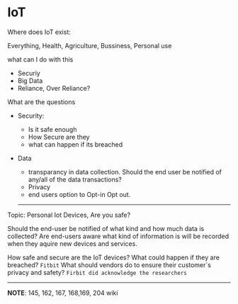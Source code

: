 # IoT

Where does IoT exist:

Everything, Health, Agriculture, Bussiness, Personal use

what can I do with this

- Securiy
- Big Data
- Reliance, Over Reliance?

What are the questions

- Security:
  - Is it safe enough
  - How Secure are they
  - what can happen if its breached
- Data
  - transparancy in data collection. Should the end user be notified of any/all of the data transactions?
  - Privacy
  - end users option to Opt-in Opt out.
  


  ---

Topic: Personal Iot Devices, Are you safe?

Should the end-user be notified of what kind and how much data is collected?
Are end-users aware what kind of information is will be recorded when they aquire new devices and services. 

How safe and secure are the IoT devices? What could happen if they are breached? `Fitbit`
What should vendors do to ensure their customer`s privacy and safety? ``Firbit did acknowledge the researchers``

  ---

  __NOTE__: 145, 162, 167, 168,169, 204 wiki
